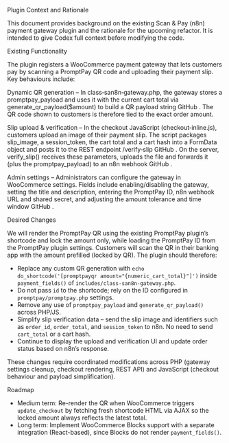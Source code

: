 Plugin Context and Rationale

This document provides background on the existing Scan & Pay (n8n) payment gateway plugin and the rationale for the upcoming refactor. It is intended to give Codex full context before modifying the code.

Existing Functionality

The plugin registers a WooCommerce payment gateway that lets customers pay by scanning a PromptPay QR code and uploading their payment slip. Key behaviours include:

Dynamic QR generation – In class‑san8n‑gateway.php, the gateway stores a promptpay_payload and uses it with the current cart total via generate_qr_payload($amount) to build a QR payload string
GitHub
. The QR code shown to customers is therefore tied to the exact order amount.

Slip upload & verification – In the checkout JavaScript (checkout‑inline.js), customers upload an image of their payment slip. The script packages slip_image, a session_token, the cart total and a cart hash into a FormData object and posts it to the REST endpoint /verify‑slip
GitHub
. On the server, verify_slip() receives these parameters, uploads the file and forwards it (plus the promptpay_payload) to an n8n webhook
GitHub
.

Admin settings – Administrators can configure the gateway in WooCommerce settings. Fields include enabling/disabling the gateway, setting the title and description, entering the PromptPay ID, n8n webhook URL and shared secret, and adjusting the amount tolerance and time window
GitHub
.

Desired Changes

We will render the PromptPay QR using the existing PromptPay plugin’s shortcode and lock the amount only, while loading the PromptPay ID from the PromptPay plugin settings. Customers will scan the QR in their banking app with the amount prefilled (locked by QR). The plugin should therefore:

- Replace any custom QR generation with `echo do_shortcode('[promptpayqr amount="{numeric_cart_total}"]')` inside `payment_fields()` of `includes/class-san8n-gateway.php`.
- Do not pass `id` to the shortcode; rely on the ID configured in `promptpay/promptpay.php` settings.
- Remove any use of `promptpay_payload` and `generate_qr_payload()` across PHP/JS.
- Simplify slip verification data – send the slip image and identifiers such as `order_id`, `order_total`, and `session_token` to n8n. No need to send `cart_total` or a cart hash.
- Continue to display the upload and verification UI and update order status based on n8n’s response.

These changes require coordinated modifications across PHP (gateway settings cleanup, checkout rendering, REST API) and JavaScript (checkout behaviour and payload simplification).

Roadmap

- Medium term: Re-render the QR when WooCommerce triggers `update_checkout` by fetching fresh shortcode HTML via AJAX so the locked amount always reflects the latest total.
- Long term: Implement WooCommerce Blocks support with a separate integration (React-based), since Blocks do not render `payment_fields()`.
